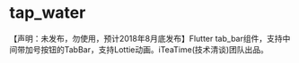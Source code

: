 # tap_water
【声明：未发布，勿使用，预计2018年8月底发布】Flutter tab_bar组件，支持中间带加号按钮的TabBar，支持Lottie动画。iTeaTime(技术清谈)团队出品。
